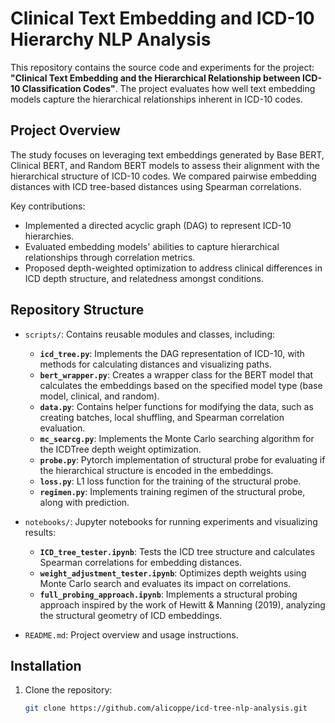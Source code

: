# Clinical Text Embedding and ICD-10 Hierarchy NLP Analysis

This repository contains the source code and experiments for the project: **"Clinical Text Embedding and the Hierarchical Relationship between ICD-10 Classification Codes"**. The project evaluates how well text embedding models capture the hierarchical relationships inherent in ICD-10 codes.

## Project Overview

The study focuses on leveraging text embeddings generated by Base BERT, Clinical BERT, and Random BERT models to assess their alignment with the hierarchical structure of ICD-10 codes. We compared pairwise embedding distances with ICD tree-based distances using Spearman correlations.

Key contributions:
- Implemented a directed acyclic graph (DAG) to represent ICD-10 hierarchies.
- Evaluated embedding models' abilities to capture hierarchical relationships through correlation metrics.
- Proposed depth-weighted optimization to address clinical differences in ICD depth structure, and relatedness amongst conditions.

## Repository Structure

- `scripts/`: Contains reusable modules and classes, including:
  - **`icd_tree.py`**: Implements the DAG representation of ICD-10, with methods for calculating distances and visualizing paths.
  - **`bert_wrapper.py`**: Creates a wrapper class for the BERT model that calculates the embeddings based on the specified model type (base model, clinical, and random).
  - **`data.py`**: Contains helper functions for modifying the data, such as creating batches, local shuffling, and Spearman correlation evaluation.
  - **`mc_searcg.py`**: Implements the Monte Carlo searching algorithm for the ICDTree depth weight optimization.
  - **`probe.py`**: Pytorch implementation of structural probe for evaluating if the hierarchical structure is encoded in the embeddings.
  - **`loss.py`**: L1 loss function for the training of the structural probe.
  - **`regimen.py`**: Implements training regimen of the structural probe, along with prediction.
  
- `notebooks/`: Jupyter notebooks for running experiments and visualizing results:
  - **`ICD_tree_tester.ipynb`**: Tests the ICD tree structure and calculates Spearman correlations for embedding distances.
  - **`weight_adjustment_tester.ipynb`**: Optimizes depth weights using Monte Carlo search and evaluates its impact on correlations.
  - **`full_probing_approach.ipynb`**: Implements a structural probing approach inspired by the work of Hewitt & Manning (2019), analyzing the structural geometry of ICD embeddings.
- `README.md`: Project overview and usage instructions.

## Installation

1. Clone the repository:
   ```bash
   git clone https://github.com/alicoppe/icd-tree-nlp-analysis.git

